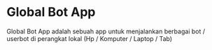 # Global Bot App

Global Bot App adalah sebuah app untuk menjalankan berbagai bot / userbot di perangkat lokal (Hp / Komputer / Laptop / Tab)
 


